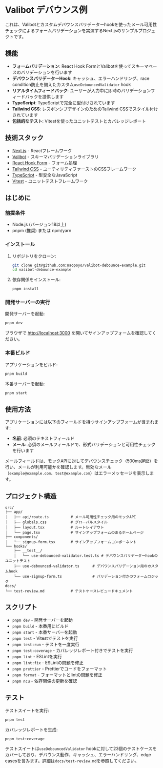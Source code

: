 # Valibot デバウンス例

これは、Valibotとカスタムデバウンスバリデーターhookを使ったメール可用性チェックによるフォームバリデーションを実演するNext.jsのサンプルプロジェクトです。

## 機能

- **フォームバリデーション**: React Hook FormとValibotを使ってスキーマベースのバリデーションを行います
- **デバウンスバリデーターHook**: キャッシュ、エラーハンドリング、race condition防止を備えたカスタム`useDebouncedValidator` hook
- **リアルタイムフィードバック**: ユーザーが入力中に即時のバリデーションフィードバックを提供します
- **TypeScript**: TypeScriptで完全に型付けされています
- **Tailwind CSS**: レスポンシブデザインのためのTailwind CSSでスタイル付けされています
- **包括的なテスト**: Vitestを使ったユニットテストとカバレッジレポート

## 技術スタック

- [Next.js](https://nextjs.org) - Reactフレームワーク
- [Valibot](https://valibot.dev) - スキーマバリデーションライブラリ
- [React Hook Form](https://react-hook-form.com) - フォーム処理
- [Tailwind CSS](https://tailwindcss.com) - ユーティリティファーストのCSSフレームワーク
- [TypeScript](https://www.typescriptlang.org) - 型安全なJavaScript
- [Vitest](https://vitest.dev) - ユニットテストフレームワーク

## はじめに

### 前提条件

- Node.js (バージョン18以上)
- pnpm (推奨) または npm/yarn

### インストール

1. リポジトリをクローン:

   ```bash
   git clone git@github.com:naopoyo/valibot-debounce-example.git
   cd valibot-debounce-example
   ```

2. 依存関係をインストール:

   ```bash
   pnpm install
   ```

### 開発サーバーの実行

開発サーバーを起動:

```bash
pnpm dev
```

ブラウザで [http://localhost:3000](http://localhost:3000) を開いてサインアップフォームを確認してください。

### 本番ビルド

アプリケーションをビルド:

```bash
pnpm build
```

本番サーバーを起動:

```bash
pnpm start
```

## 使用方法

アプリケーションには以下のフィールドを持つサインアップフォームが含まれます:

- **名前**: 必須のテキストフィールド
- **メール**: 必須のメールフィールドで、形式バリデーションと可用性チェックを行います

メールフィールドは、モックAPIに対してデバウンスチェック（500ms遅延）を行い、メールが利用可能かを確認します。無効なメール（`example@example.com`、`test@example.com`）はエラーメッセージを表示します。

## プロジェクト構造

```text
src/
├── app/
│   ├── api/route.ts          # メール可用性チェック用のモックAPI
│   ├── globals.css           # グローバルスタイル
│   ├── layout.tsx            # ルートレイアウト
│   └── page.tsx              # サインアップフォームのあるホームページ
├── components/
│   └── signup-form.tsx       # サインアップフォームコンポーネント
└── hooks/
    ├── __test__/
    │   └── use-debounced-validator.test.ts # デバウンスバリデーターhookのユニットテスト
    ├── use-debounced-validator.ts      # デバウンスバリデーション用のカスタムhook
    └── use-signup-form.ts              # バリデーション付きのフォームロジック
docs/
└── test-review.md            # テストケースレビュードキュメント
```

## スクリプト

- `pnpm dev` - 開発サーバーを起動
- `pnpm build` - 本番用にビルド
- `pnpm start` - 本番サーバーを起動
- `pnpm test` - Vitestでテストを実行
- `pnpm test:run` - テストを一度実行
- `pnpm test:coverage` - カバレッジレポート付きでテストを実行
- `pnpm lint` - ESLintを実行
- `pnpm lint:fix` - ESLintの問題を修正
- `pnpm prettier` - Prettierでコードをフォーマット
- `pnpm format` - フォーマットとlintの問題を修正
- `pnpm ncu` - 依存関係の更新を確認

## テスト

テストスイートを実行:

```bash
pnpm test
```

カバレッジレポートを生成:

```bash
pnpm test:coverage
```

テストスイートは`useDebouncedValidator` hookに対して23個のテストケースをカバーしており、デバウンス動作、キャッシュ、エラーハンドリング、edge casesを含みます。詳細は`docs/test-review.md`を参照してください。
